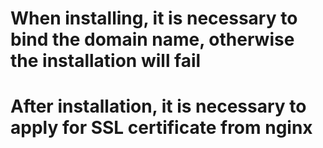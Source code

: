 # When installing, it is necessary to bind the domain name, otherwise the installation will fail
# After installation, it is necessary to apply for SSL certificate from nginx